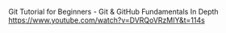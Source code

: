 

Git Tutorial for Beginners - Git & GitHub Fundamentals In Depth
https://www.youtube.com/watch?v=DVRQoVRzMIY&t=114s
